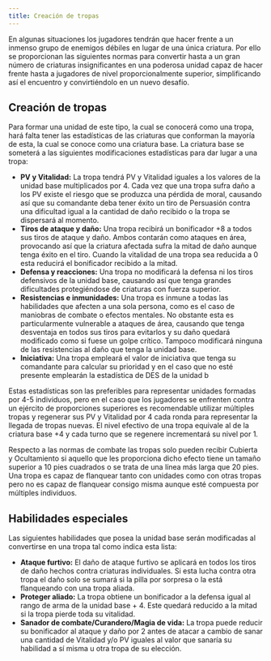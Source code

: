 ```yaml
---
title: Creación de tropas
---
```


En algunas situaciones los jugadores tendrán que hacer frente a un inmenso grupo de enemigos débiles en lugar de una única criatura. Por ello se proporcionan las siguientes normas para convertir hasta a un gran número de criaturas insignificantes en una poderosa unidad capaz de hacer frente hasta a jugadores de nivel proporcionalmente superior, simplificando así el encuentro y convirtiéndolo en un nuevo desafío.

## Creación de tropas

Para formar una unidad de este tipo, la cual se conocerá como una tropa, hará falta tener las estadísticas de las criaturas que conforman la mayoría de esta, la cual se conoce como una criatura base. La criatura base se someterá a las siguientes modificaciones estadísticas para dar lugar a una tropa:

- **PV y Vitalidad:** La tropa tendrá PV y Vitalidad iguales a los valores de la unidad base multiplicados por 4. Cada vez que una tropa sufra daño a los PV existe el riesgo que se produzca una pérdida de moral, causando así que su comandante deba tener éxito un tiro de Persuasión contra una dificultad igual a la cantidad de daño recibido o la tropa se dispersará al momento.
- **Tiros de ataque y daño:** Una tropa recibirá un bonificador +8 a todos sus tiros de ataque y daño. Ambos contarán como ataques en área, provocando así que la criatura afectada sufra la mitad de daño aunque tenga éxito en el tiro. Cuando la vitalidad de una tropa sea reducida a 0 esta reducirá el bonificador recibido a la mitad.
- **Defensa y reacciones:** Una tropa no modificará la defensa ni los tiros defensivos de la unidad base, causando así que tenga grandes dificultades protegiéndose de criaturas con fuerza superior.
- **Resistencias e inmunidades:** Una tropa es inmune a todas las habilidades que afecten a una sola persona, como es el caso de maniobras de combate o efectos mentales. No obstante esta es particularmente vulnerable a ataques de área, causando que tenga desventaja en todos sus tiros para evitarlos y su daño quedará modificado como si fuese un golpe crítico. Tampoco modificará ninguna de las resistencias al daño que tenga la unidad base.
- **Iniciativa:** Una tropa empleará el valor de iniciativa que tenga su comandante para calcular su prioridad y en el caso que no esté presente emplearán la estadística de DES de la unidad b

Estas estadísticas son las preferibles para representar unidades formadas por 4-5 individuos, pero en el caso que los jugadores se enfrenten contra un ejército de proporciones superiores es recomendable utilizar múltiples tropas y regenerar sus PV y Vitalidad por 4 cada ronda para representar la llegada de tropas nuevas. El nivel efectivo de una tropa equivale al de la criatura base +4 y cada turno que se regenere incrementará su nivel por 1.

Respecto a las normas de combate las tropas solo pueden recibir Cubierta y Ocultamiento si aquello que les proporciona dicho efecto tiene un tamaño superior a 10 pies cuadrados o se trata de una línea más larga que 20 pies. Una tropa es capaz de flanquear tanto con unidades como con otras tropas pero no es capaz de flanquear consigo misma aunque esté compuesta por múltiples individuos.

## Habilidades especiales

Las siguientes habilidades que posea la unidad base serán modificadas al convertirse en una tropa tal como indica esta lista:

- **Ataque furtivo:** El daño de ataque furtivo se aplicará en todos los tiros de daño hechos contra criaturas individuales. Si esta lucha contra otra tropa el daño solo se sumará si la pilla por sorpresa o la está flanqueando con una tropa aliada.
- **Proteger aliado:** La tropa obtiene un bonificador a la defensa igual al rango de arma de la unidad base + 4. Este quedará reducido a la mitad si la tropa pierde toda su vitalidad.
- **Sanador de combate/Curandero/Magia de vida:** La tropa puede reducir su bonificador al ataque y daño por 2 antes de atacar a cambio de sanar una cantidad de Vitalidad y/o PV iguales al valor que sanaría su habilidad a sí misma u otra tropa de su elección.

